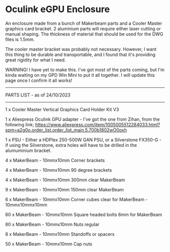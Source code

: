 # Oculink eGPU Enclosure

An enclosure made from a bunch of Makerbeam parts and a Cooler Master graphics card bracket. 2 aluminium parts will require either laser cutting or manual shaping. The thickness of material that should be used for the DWG files is 1.5mm. 

The cooler master bracket was probably not necessary. However, I want this thing to be durable and transportable, and I found that it's providing great rigidity for what I need.

WARNING! I have yet to make this. I've got most of the parts coming, but I'm kinda waiting on my GPD Win Mini to put it all together. I will update this page once I confirm it all works!

-----------------------------

PARTS LIST - as of 24/10/2023

-----------------------------

1 x Cooler Master Vertical Graphics Card Holder Kit V3

1 x Aliexpress Oculink GPU adapter - I've got the one from Zihan, from the following link; https://www.aliexpress.com/item/1005005512284033.html?spm=a2g0o.order_list.order_list_main.5.700b1802wO0oxh

1 x PSU - Either a HDPlex 250-500W GAN PSU, or a Silverstone FX350-G - if using the Silverstone, extra holes will have to be drilled in the alumuminium bracket.


4 x MakerBeam - 10mmx10mm Corner brackets

4 x MakerBeam - 10mmx10mm 90 degree brackets

4 x MakerBeam - 10mmx10mm 300mm clear MakerBeam

9 x MakerBeam - 10mmx10mm 150mm clear MakerBeam

6 x MakerBeam - 10mmx10mm Corner cubes clear for MakerBeam - 10mmx10mmx10mm

60 x MakerBeam - 10mmx10mm Square headed bolts 6mm for MakerBeam

60 x MakerBeam - 10mmx10mm Nuts regular

8 x MakerBeam - 10mmx10mm Standoffs or spacers

50 x MakerBeam - 10mmx10mm Cap nuts
